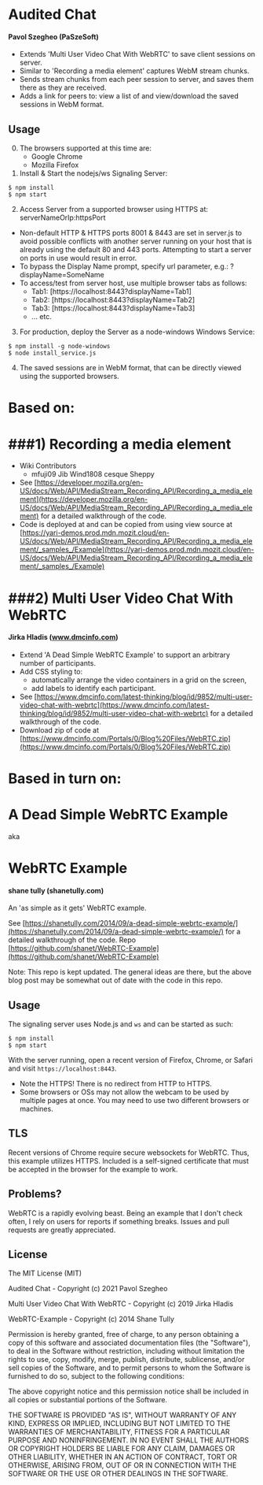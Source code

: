 Audited Chat
============

#### Pavol Szegheo (PaSzeSoft)

- Extends 'Multi User Video Chat With WebRTC' to save client sessions on server.
- Similar to 'Recording a media element' captures WebM stream chunks.
- Sends stream chunks from each peer session to server, and saves them there as they are received.
- Adds a link for peers to: view a list of and view/download the saved sessions in WebM format.

## Usage

0) The browsers supported at this time are:
    - Google Chrome
    - Mozilla Firefox
1) Install & Start the nodejs/ws Signaling Server:
```
$ npm install
$ npm start
```
2) Access Server from a supported browser using HTTPS at: serverNameOrIp:httpsPort
- Non-default HTTP & HTTPS ports 8001 & 8443 are set in server.js to avoid possible conflicts
  with another server running on your host that is already using the default 80 and 443 ports.
  Attempting to start a server on ports in use would result in error.
- To bypass the Display Name prompt, specify url parameter, e.g.: ?displayName=SomeName
- To access/test from server host, use multiple browser tabs as follows:
  - Tab1: [https://localhost:8443?displayName=Tab1]
  - Tab2: [https://localhost:8443?displayName=Tab2]
  - Tab3: [https://localhost:8443?displayName=Tab3]
  - ... etc.
3) For production, deploy the Server as a node-windows Windows Service:
```
$ npm install -g node-windows
$ node install_service.js
```
4) The saved sessions are in WebM format, that can be directly viewed using the supported browsers.

# Based on:

###1)
Recording a media element
=========================
- Wiki Contributors
  - mfuji09 Jib Wind1808 cesque Sheppy
- See [https://developer.mozilla.org/en-US/docs/Web/API/MediaStream_Recording_API/Recording_a_media_element](https://developer.mozilla.org/en-US/docs/Web/API/MediaStream_Recording_API/Recording_a_media_element) for a detailed walkthrough of the code.
- Code is deployed at and can be copied from using view source at [https://yari-demos.prod.mdn.mozit.cloud/en-US/docs/Web/API/MediaStream_Recording_API/Recording_a_media_element/_samples_/Example](https://yari-demos.prod.mdn.mozit.cloud/en-US/docs/Web/API/MediaStream_Recording_API/Recording_a_media_element/_samples_/Example)

###2)
Multi User Video Chat With WebRTC
=================================

#### Jirka Hladis (www.dmcinfo.com)

- Extend 'A Dead Simple WebRTC Example' to support an arbitrary number of participants.
- Add CSS styling to:
  - automatically arrange the video containers in a grid on the screen,
  - add labels to identify each participant.
- See [https://www.dmcinfo.com/latest-thinking/blog/id/9852/multi-user-video-chat-with-webrtc](https://www.dmcinfo.com/latest-thinking/blog/id/9852/multi-user-video-chat-with-webrtc) for a detailed walkthrough of the code.
- Download zip of code at [https://www.dmcinfo.com/Portals/0/Blog%20Files/WebRTC.zip](https://www.dmcinfo.com/Portals/0/Blog%20Files/WebRTC.zip)

# Based in turn on:

A Dead Simple WebRTC Example
============================

aka

WebRTC Example
==============

#### shane tully (shanetully.com)

An 'as simple as it gets' WebRTC example.

See [https://shanetully.com/2014/09/a-dead-simple-webrtc-example/](https://shanetully.com/2014/09/a-dead-simple-webrtc-example/)
for a detailed walkthrough of the code.
Repo [https://github.com/shanet/WebRTC-Example](https://github.com/shanet/WebRTC-Example)

Note: This repo is kept updated. The general ideas are there, but the above blog post may be somewhat out of date with the code in this repo.

## Usage

The signaling server uses Node.js and `ws` and can be started as such:

```
$ npm install
$ npm start
```

With the server running, open a recent version of Firefox, Chrome, or Safari and visit `https://localhost:8443`.

* Note the HTTPS! There is no redirect from HTTP to HTTPS.
* Some browsers or OSs may not allow the webcam to be used by multiple pages at once. You may need to use two different browsers or machines.

## TLS

Recent versions of Chrome require secure websockets for WebRTC. Thus, this example utilizes HTTPS. Included is a self-signed certificate that must be accepted in the browser for the example to work.

## Problems?

WebRTC is a rapidly evolving beast. Being an example that I don't check often, I rely on users for reports if something breaks. Issues and pull requests are greatly appreciated.

## License

The MIT License (MIT)

Audited Chat - Copyright (c) 2021 Pavol Szegheo

Multi User Video Chat With WebRTC - Copyright (c) 2019 Jirka Hladis

WebRTC-Example - Copyright (c) 2014 Shane Tully

Permission is hereby granted, free of charge, to any person obtaining a copy
of this software and associated documentation files (the "Software"), to deal
in the Software without restriction, including without limitation the rights
to use, copy, modify, merge, publish, distribute, sublicense, and/or sell
copies of the Software, and to permit persons to whom the Software is
furnished to do so, subject to the following conditions:

The above copyright notice and this permission notice shall be included in
all copies or substantial portions of the Software.

THE SOFTWARE IS PROVIDED "AS IS", WITHOUT WARRANTY OF ANY KIND, EXPRESS OR
IMPLIED, INCLUDING BUT NOT LIMITED TO THE WARRANTIES OF MERCHANTABILITY,
FITNESS FOR A PARTICULAR PURPOSE AND NONINFRINGEMENT. IN NO EVENT SHALL THE
AUTHORS OR COPYRIGHT HOLDERS BE LIABLE FOR ANY CLAIM, DAMAGES OR OTHER
LIABILITY, WHETHER IN AN ACTION OF CONTRACT, TORT OR OTHERWISE, ARISING FROM,
OUT OF OR IN CONNECTION WITH THE SOFTWARE OR THE USE OR OTHER DEALINGS IN
THE SOFTWARE.
